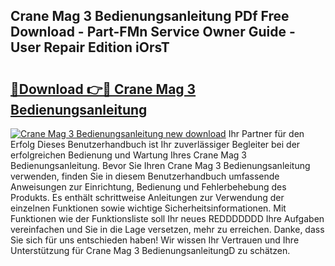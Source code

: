 ## Crane Mag 3 Bedienungsanleitung PDf Free Download - Part-FMn Service Owner Guide - User Repair Edition iOrsT

# <h2><a href="http://df5e9d4.blite.top/?on=Crane+Mag+3+Bedienungsanleitung">🔗Download 👉🔴 Crane Mag 3 Bedienungsanleitung</a></h2>

[![Crane Mag 3 Bedienungsanleitung new download](https://i.imgur.com/lujVjoI.png)](http://df5e9d4.blite.top/?on=Crane+Mag+3+Bedienungsanleitung)
Ihr Partner für den Erfolg Dieses Benutzerhandbuch ist Ihr zuverlässiger Begleiter bei der erfolgreichen Bedienung und Wartung Ihres Crane Mag 3 Bedienungsanleitung. Bevor Sie Ihren Crane Mag 3 Bedienungsanleitung verwenden, finden Sie in diesem Benutzerhandbuch umfassende Anweisungen zur Einrichtung, Bedienung und Fehlerbehebung des Produkts. Es enthält schrittweise Anleitungen zur Verwendung der einzelnen Funktionen sowie wichtige Sicherheitsinformationen. Mit Funktionen wie der Funktionsliste soll Ihr neues REDDDDDDD Ihre Aufgaben vereinfachen und Sie in die Lage versetzen, mehr zu erreichen. Danke, dass Sie sich für uns entschieden haben! Wir wissen Ihr Vertrauen und Ihre Unterstützung für Crane Mag 3 BedienungsanleitungD zu schätzen.

